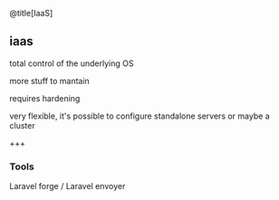 @title[IaaS]
## iaas
<p class="fragment text-left text-07">total control of the underlying OS</p>
<p class="fragment text-left text-07">more stuff to mantain</p>
<p class="fragment text-left text-07">requires hardening</p>
<p class="fragment text-left text-07">very flexible, it's possible to configure standalone servers or maybe a cluster</p>

+++
### Tools
<p class="fragment text-left text-07">Laravel forge / Laravel envoyer</p>